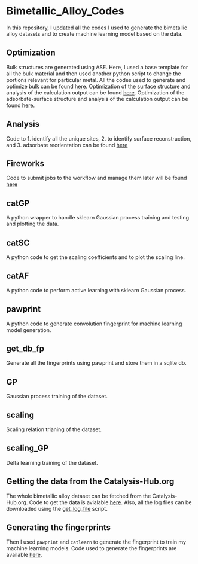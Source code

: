 # Bimetallic_Alloy_Codes

In this repository, I updated all the codes I used to generate the bimetallic alloy datasets and to create machine learning model based on the data.

## Optimization

Bulk structures are generated using ASE. Here, I used a base template for all the bulk material and then used another python script to change the portions relevant for particular metal. All the codes used to generate and optimize bulk can be found [here](bulk_optimization). Optimization of the surface structure and analysis of the calculation output can be found [here](slab_optimization). Optimization of the adsorbate-surface structure and analysis of the calculation output can be found [here](ads_slab_optimization).

## Analysis

Code to 1. identify all the unique sites, 2. to identify surface reconstruction, and 3. adsorbate reorientation can be found [here](Analysis)

## Fireworks

Code to submit jobs to the workflow and manage them later will be found [here](Fireworks)

## catGP

A python wrapper to handle sklearn Gaussian process training and testing and plotting the data.

## catSC

A python code to get the scaling coefficients and to plot the scaling line.

## catAF

A python code to perform active learning with sklearn Gaussian process.

## pawprint

A python code to generate convolution fingerprint for machine learning model generation.

## get_db_fp

Generate all the fingerprints using pawprint and store them in a sqlite db.

## GP

Gaussian process training of the dataset.

## scaling

Scaling relation trianing of the dataset.

## scaling_GP

Delta learning training of the dataset.

## Getting the data from the Catalysis-Hub.org

The whole bimetallic alloy dataset can be fetched from the Catalysis-Hub.org. Code to get the data is avialable [here](get_data/get_data.py). Also, all the log files can be downloaded using the [get_log_file](get_data/get_log_file.py) script.

## Generating the fingerprints

Then I used `pawprint` and `catlearn` to generate the fingerprint to train my machine learning models. Code used to generate the fingerprints are available [here](get_db_fp).
